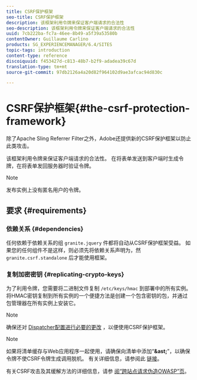 ```yaml
---
title: CSRF保护框架
seo-title: CSRF保护框架
description: 该框架利用令牌来保证客户端请求的合法性
seo-description: 该框架利用令牌来保证客户端请求的合法性
uuid: 7cb222ba-fc7a-46ee-8b49-a5f39a53580b
contentOwner: Guillaume Carlino
products: SG_EXPERIENCEMANAGER/6.4/SITES
topic-tags: introduction
content-type: reference
discoiquuid: f453427d-c813-48b7-b2f9-adadea39c67d
translation-type: tm+mt
source-git-commit: 97db2126a4a20d82f964102d9ae3afcac94d830c

---
```



# CSRF保护框架{#the-csrf-protection-framework}

除了Apache Sling Referrer Filter之外，Adobe还提供新的CSRF保护框架以防止此类攻击。

该框架利用令牌来保证客户端请求的合法性。 在将表单发送到客户端时生成令牌，在将表单发回服务器时验证令牌。

>[!NOTE]
>
>发布实例上没有匿名用户的令牌。

## 要求 {#requirements}

### 依赖关系 {#dependencies}

任何依赖于依赖关系的组 `granite.jquery` 件都将自动从CSRF保护框架受益。 如果您的任何组件不是这样，则必须先将依赖关系声明为，然 `granite.csrf.standalone` 后才能使用框架。

### 复制加密密钥 {#replicating-crypto-keys}

为了利用令牌，您需要将二进制文件复制 `/etc/keys/hmac` 到部署中的所有实例。 将HMAC密钥复制到所有实例的一个便捷方法是创建一个包含密钥的包，并通过包管理器在所有实例上安装它。

>[!NOTE]
>
>确保还对 [Dispatcher配置进行必要的更改](https://helpx.adobe.com/experience-manager/dispatcher/user-guide.html) ，以便使用CSRF保护框架。

>[!NOTE]
>
>如果将清单缓存与Web应用程序一起使用，请确保向清单中添加“**&amp;ast;**”，以确保令牌不使CSRF令牌生成调用脱机。 有关详细信息，请参阅此 [链接](https://www.w3.org/TR/offline-webapps/)。
>
>有关CSRF攻击及其缓解方法的详细信息，请参 [阅“跨站点请求伪造OWASP”页](https://owasp.org/www-community/attacks/csrf)。
